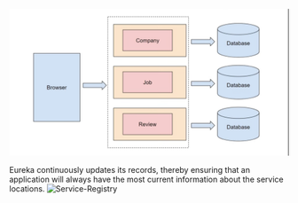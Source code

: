 ![Microservice](https://github.com/FlowerC9/Spring_MicroService_App/blob/main/asset/Screenshot%202024-05-25%20191624.png)

Eureka continuously updates its records, thereby ensuring that an application will always have the most current information about the service locations.
![Service-Registry](https://github.com/FlowerC9/Spring_MicroService_App)